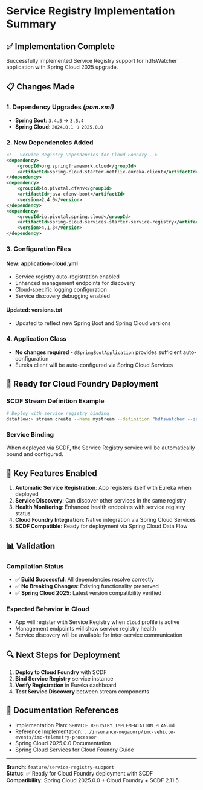 # Service Registry Implementation Summary

## ✅ **Implementation Complete**

Successfully implemented Service Registry support for hdfsWatcher application with Spring Cloud 2025 upgrade.

## 📋 **Changes Made**

### 1. **Dependency Upgrades** *(pom.xml)*
- **Spring Boot**: `3.4.5` → `3.5.4`
- **Spring Cloud**: `2024.0.1` → `2025.0.0`

### 2. **New Dependencies Added**
```xml
<!-- Service Registry Dependencies for Cloud Foundry -->
<dependency>
    <groupId>org.springframework.cloud</groupId>
    <artifactId>spring-cloud-starter-netflix-eureka-client</artifactId>
</dependency>
<dependency>
    <groupId>io.pivotal.cfenv</groupId>
    <artifactId>java-cfenv-boot</artifactId>
    <version>2.4.0</version>
</dependency>
<dependency>
    <groupId>io.pivotal.spring.cloud</groupId>
    <artifactId>spring-cloud-services-starter-service-registry</artifactId>
    <version>4.1.3</version>
</dependency>
```

### 3. **Configuration Files**

#### **New: application-cloud.yml**
- Service registry auto-registration enabled
- Enhanced management endpoints for discovery
- Cloud-specific logging configuration
- Service discovery debugging enabled

#### **Updated: versions.txt**
- Updated to reflect new Spring Boot and Spring Cloud versions

### 4. **Application Class**
- **No changes required** - `@SpringBootApplication` provides sufficient auto-configuration
- Eureka client will be auto-configured via Spring Cloud Services

## 🚀 **Ready for Cloud Foundry Deployment**

### SCDF Stream Definition Example
```bash
# Deploy with service registry binding
dataflow:> stream create --name mystream --definition "hdfswatcher --service-registry=my-service-registry | processor | sink"
```

### Service Binding
When deployed via SCDF, the Service Registry service will be automatically bound and configured.

## 🔧 **Key Features Enabled**

1. **Automatic Service Registration**: App registers itself with Eureka when deployed
2. **Service Discovery**: Can discover other services in the same registry
3. **Health Monitoring**: Enhanced health endpoints with service registry status
4. **Cloud Foundry Integration**: Native integration via Spring Cloud Services
5. **SCDF Compatible**: Ready for deployment via Spring Cloud Data Flow

## 📊 **Validation**

### Compilation Status
- ✅ **Build Successful**: All dependencies resolve correctly
- ✅ **No Breaking Changes**: Existing functionality preserved
- ✅ **Spring Cloud 2025**: Latest version compatibility verified

### Expected Behavior in Cloud
- App will register with Service Registry when `cloud` profile is active
- Management endpoints will show service registry health
- Service discovery will be available for inter-service communication

## 🔍 **Next Steps for Deployment**

1. **Deploy to Cloud Foundry** with SCDF
2. **Bind Service Registry** service instance
3. **Verify Registration** in Eureka dashboard
4. **Test Service Discovery** between stream components

## 📝 **Documentation References**

- Implementation Plan: `SERVICE_REGISTRY_IMPLEMENTATION_PLAN.md`
- Reference Implementation: `../insurance-megacorp/imc-vehicle-events/imc-telemetry-processor`
- Spring Cloud 2025.0.0 Documentation
- Spring Cloud Services for Cloud Foundry Guide

---

**Branch**: `feature/service-registry-support`  
**Status**: ✅ Ready for Cloud Foundry deployment with SCDF  
**Compatibility**: Spring Cloud 2025.0.0 + Cloud Foundry + SCDF 2.11.5
